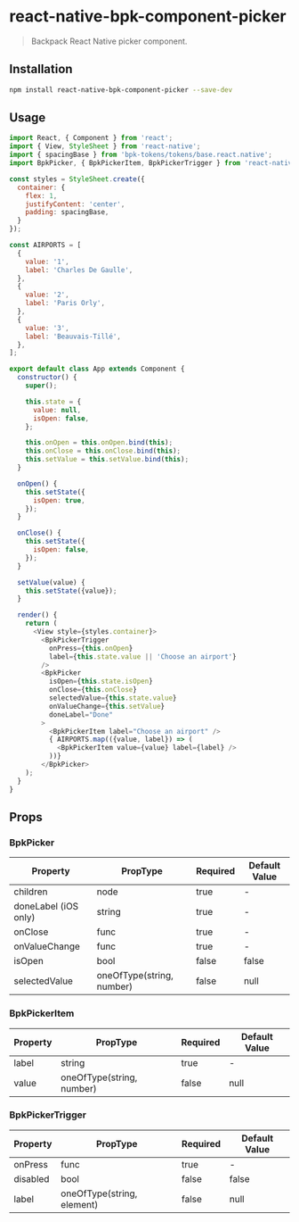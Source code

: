 # react-native-bpk-component-picker

> Backpack React Native picker component.

## Installation

```sh
npm install react-native-bpk-component-picker --save-dev
```

## Usage

```js
import React, { Component } from 'react';
import { View, StyleSheet } from 'react-native';
import { spacingBase } from 'bpk-tokens/tokens/base.react.native';
import BpkPicker, { BpkPickerItem, BpkPickerTrigger } from 'react-native-bpk-component-picker';

const styles = StyleSheet.create({
  container: {
    flex: 1,
    justifyContent: 'center',
    padding: spacingBase,
  }
});

const AIRPORTS = [
  {
    value: '1',
    label: 'Charles De Gaulle',
  },
  {
    value: '2',
    label: 'Paris Orly',
  },
  {
    value: '3',
    label: 'Beauvais-Tillé',
  },
];

export default class App extends Component {
  constructor() {
    super();

    this.state = {
      value: null,
      isOpen: false,
    };

    this.onOpen = this.onOpen.bind(this);
    this.onClose = this.onClose.bind(this);
    this.setValue = this.setValue.bind(this);
  }

  onOpen() {
    this.setState({
      isOpen: true,
    });
  }

  onClose() {
    this.setState({
      isOpen: false,
    });
  }

  setValue(value) {
    this.setState({value});
  }

  render() {
    return (
      <View style={styles.container}>
        <BpkPickerTrigger
          onPress={this.onOpen}
          label={this.state.value || 'Choose an airport'}
        />
        <BpkPicker
          isOpen={this.state.isOpen}
          onClose={this.onClose}
          selectedValue={this.state.value}
          onValueChange={this.setValue}
          doneLabel="Done"
        >
          <BpkPickerItem label="Choose an airport" />
          { AIRPORTS.map(({value, label}) => (
            <BpkPickerItem value={value} label={label} />
          ))}
        </BpkPicker>
    );
  }
}
```

## Props

### BpkPicker

| Property             | PropType                              | Required | Default Value |
| -----------          | ------------------------------------- | -------- | ------------- |
| children             | node                                  | true     | -             |
| doneLabel (iOS only) | string                                | true     | -             |
| onClose              | func                                  | true     | -             |
| onValueChange        | func                                  | true     | -             |
| isOpen               | bool                                  | false    | false         |
| selectedValue        | oneOfType(string, number)             | false    | null          |

### BpkPickerItem

| Property             | PropType                              | Required | Default Value |
| -----------          | ------------------------------------- | -------- | ------------- |
| label                | string                                | true     | -             |
| value                | oneOfType(string, number)             | false    | null          |

### BpkPickerTrigger

| Property             | PropType                              | Required | Default Value |
| -----------          | ------------------------------------- | -------- | ------------- |
| onPress              | func                                  | true     | -             |
| disabled             | bool                                  | false    | false         |
| label                | oneOfType(string, element)            | false    | null          |
